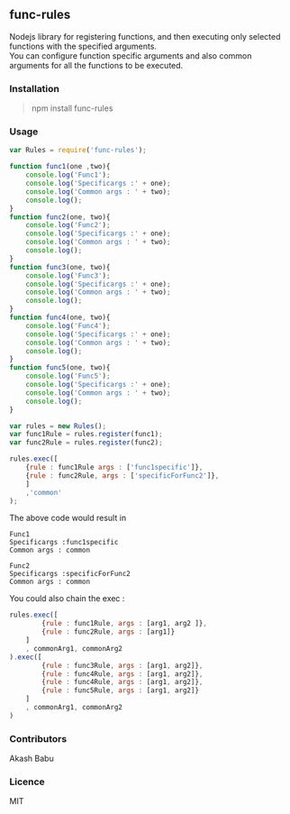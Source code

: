 









## func-rules

Nodejs library for registering functions, and then executing only selected functions with the specified arguments.  
You can configure function specific arguments and also common arguments for all the functions to be executed.  

### Installation

> npm install func-rules

### Usage

```javascript   
var Rules = require('func-rules');

function func1(one ,two){
    console.log('Func1');
    console.log('Specificargs :' + one);
    console.log('Common args : ' + two);
    console.log();
}      
function func2(one, two){
    console.log('Func2');
    console.log('Specificargs :' + one);
    console.log('Common args : ' + two);
    console.log();
}    
function func3(one, two){
    console.log('Func3');
    console.log('Specificargs :' + one);
    console.log('Common args : ' + two);
    console.log();
}    
function func4(one, two){
    console.log('Func4');
    console.log('Specificargs :' + one);
    console.log('Common args : ' + two);
    console.log();
}    
function func5(one, two){
    console.log('Func5');
    console.log('Specificargs :' + one);
    console.log('Common args : ' + two);
    console.log();
}

var rules = new Rules();
var func1Rule = rules.register(func1);
var func2Rule = rules.register(func2);

rules.exec([
    {rule : func1Rule args : ['func1specific']},
    {rule : func2Rule, args : ['specificForFunc2']},    
    ]
    ,'common'
);
```
The above code would result in 

```
Func1
Specificargs :func1specific
Common args : common

Func2
Specificargs :specificForFunc2
Common args : common
```

You could also chain the exec : 

```javascript
rules.exec([
        {rule : func1Rule, args : [arg1, arg2 ]},
        {rule : func2Rule, args : [arg1]}
    ]
    , commonArg1, commonArg2
).exec([
        {rule : func3Rule, args : [arg1, arg2]},
        {rule : func4Rule, args : [arg1, arg2]},
        {rule : func4Rule, args : [arg1, arg2]},
        {rule : func5Rule, args : [arg1, arg2]}
    ]
    , commonArg1, commonArg2
)
```


### Contributors

Akash Babu  

### Licence

MIT